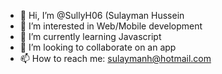 - 👋 Hi, I’m @SullyH06 (Sulayman Hussein
- 👀 I’m interested in Web/Mobile development
- 🌱 I’m currently learning Javascript
- 💞️ I’m looking to collaborate on an app
- 📫 How to reach me: sulaymanh@hotmail.com

<!---
SullyH06/SullyH06 is a ✨ special ✨ repository because its `README.md` (this file) appears on your GitHub profile.
You can click the Preview link to take a look at your changes.
--->
